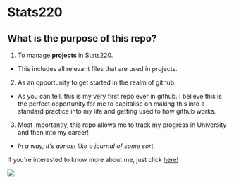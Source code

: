 # Stats220
## What is the purpose of this repo?
1. To manage **projects** in Stats220.
  * This includes all relevant files that are used in projects.
2. As an opportunity to get started in the realm of github.
  * As you can tell, this is my very first repo ever in github. I believe this is the perfect opportunity for me to capitalise on making this into a standard practice into my life and getting used to how github works.
3. Most importantly, this repo allows me to track my progress in University and then into my career!
  * *In a way, it's almost like a journal of some sort.*

If you're interested to know more about me, just click [here!](https://github.com/bilsarwar04)

![](https://i.makeagif.com/media/3-03-2021/cKq5TQ.gif)
